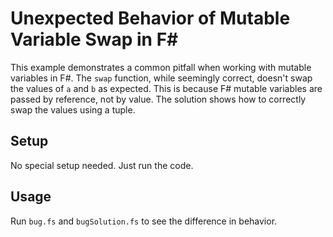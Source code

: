 # Unexpected Behavior of Mutable Variable Swap in F# 

This example demonstrates a common pitfall when working with mutable variables in F#.  The `swap` function, while seemingly correct, doesn't swap the values of `a` and `b` as expected. This is because F# mutable variables are passed by reference, not by value.  The solution shows how to correctly swap the values using a tuple.

## Setup 

No special setup needed. Just run the code. 

## Usage

Run `bug.fs` and `bugSolution.fs` to see the difference in behavior. 